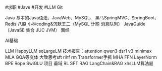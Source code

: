 #求职 #Jave #开发 #LLM 
Git

Java
基本的Java语法、JavaWeb、MySQL、 黑马SpringMVC、SpringBoot、Redis
八股 小林coding&沉默王二（MySQL 计网 消息队列） JavaGuide（JavaSE 集合 JUC JVM）
面经

AI基础

LLM
HappyLLM soLargeLM
技术报告：attention qwen3 dsr1 v3 minimax MLA GQA等变体
大致思考sft rlhf rm
Transformer手撕 MHA FFN LayerNorm BPE Rope SwiGLU
项目 垂域 RL SFT RAG LangChain&RAG
xhsLLM算法题

